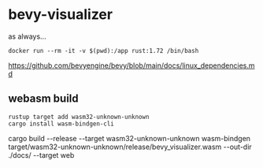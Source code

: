 # bevy-visualizer

as always...

```
docker run --rm -it -v $(pwd):/app rust:1.72 /bin/bash
```

https://github.com/bevyengine/bevy/blob/main/docs/linux_dependencies.md



## webasm build

```
rustup target add wasm32-unknown-unknown
cargo install wasm-bindgen-cli

```
cargo build --release --target wasm32-unknown-unknown
wasm-bindgen target/wasm32-unknown-unknown/release/bevy_visualizer.wasm --out-dir ./docs/ --target web
```
